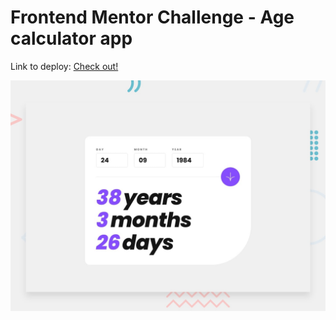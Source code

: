 # Frontend Mentor Challenge - Age calculator app

Link to deploy: [Check out!](https://allanlandin.github.io/Calculator-App/)

![Design preview for the Age calculator app coding challenge](./design/desktop-preview.jpg)


